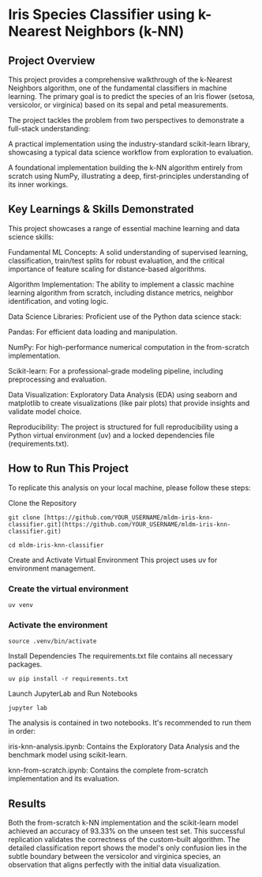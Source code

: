 # Iris Species Classifier using k-Nearest Neighbors (k-NN)

## Project Overview
This project provides a comprehensive walkthrough of the k-Nearest Neighbors algorithm, one of the fundamental classifiers in machine learning. The primary goal is to predict the species of an Iris flower (setosa, versicolor, or virginica) based on its sepal and petal measurements.

The project tackles the problem from two perspectives to demonstrate a full-stack understanding:

A practical implementation using the industry-standard scikit-learn library, showcasing a typical data science workflow from exploration to evaluation.

A foundational implementation building the k-NN algorithm entirely from scratch using NumPy, illustrating a deep, first-principles understanding of its inner workings.

## Key Learnings & Skills Demonstrated
This project showcases a range of essential machine learning and data science skills:

Fundamental ML Concepts: A solid understanding of supervised learning, classification, train/test splits for robust evaluation, and the critical importance of feature scaling for distance-based algorithms.

Algorithm Implementation: The ability to implement a classic machine learning algorithm from scratch, including distance metrics, neighbor identification, and voting logic.

Data Science Libraries: Proficient use of the Python data science stack:

Pandas: For efficient data loading and manipulation.

NumPy: For high-performance numerical computation in the from-scratch implementation.

Scikit-learn: For a professional-grade modeling pipeline, including preprocessing and evaluation.

Data Visualization: Exploratory Data Analysis (EDA) using seaborn and matplotlib to create visualizations (like pair plots) that provide insights and validate model choice.

Reproducibility: The project is structured for full reproducibility using a Python virtual environment (uv) and a locked dependencies file (requirements.txt).

## How to Run This Project
To replicate this analysis on your local machine, please follow these steps:

Clone the Repository

```git clone [https://github.com/YOUR_USERNAME/mldm-iris-knn-classifier.git](https://github.com/YOUR_USERNAME/mldm-iris-knn-classifier.git)```

```cd mldm-iris-knn-classifier```

Create and Activate Virtual Environment
This project uses uv for environment management.

### Create the virtual environment
```uv venv```

### Activate the environment
```source .venv/bin/activate```

Install Dependencies
The requirements.txt file contains all necessary packages.

```uv pip install -r requirements.txt```

Launch JupyterLab and Run Notebooks

```jupyter lab```

The analysis is contained in two notebooks. It's recommended to run them in order:

iris-knn-analysis.ipynb: Contains the Exploratory Data Analysis and the benchmark model using scikit-learn.

knn-from-scratch.ipynb: Contains the complete from-scratch implementation and its evaluation.

## Results

Both the from-scratch k-NN implementation and the scikit-learn model achieved an accuracy of 93.33% on the unseen test set. This successful replication validates the correctness of the custom-built algorithm. The detailed classification report shows the model's only confusion lies in the subtle boundary between the versicolor and virginica species, an observation that aligns perfectly with the initial data visualization.
